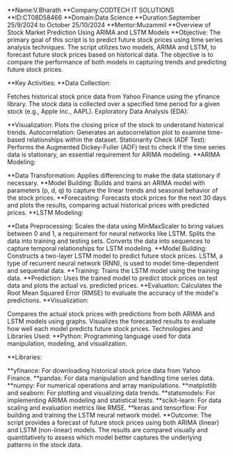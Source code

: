 **Name:V.Bharath
**Company:CODTECH IT SOLUTIONS
**ID:CT08D58466
**Domain:Data Science
**Duration:September 25/9/2024 to October 25/10/2024
**Mentor:Muzammil
**Overview of Stock Market Prediction Using ARIMA and LSTM Models
**Objective:
The primary goal of this script is to predict future stock prices using time series analysis techniques. The script utilizes two models, ARIMA and LSTM, to forecast future stock prices based on historical data. The objective is to compare the performance of both models in capturing trends and predicting future stock prices.

**Key Activities:
**Data Collection:

Fetches historical stock price data from Yahoo Finance using the yfinance library.
The stock data is collected over a specified time period for a given stock (e.g., Apple Inc., AAPL).
Exploratory Data Analysis (EDA):

**Visualization: Plots the closing price of the stock to understand historical trends.
Autocorrelation: Generates an autocorrelation plot to examine time-based relationships within the dataset.
Stationarity Check (ADF Test): Performs the Augmented Dickey-Fuller (ADF) test to check if the time series data is stationary, an essential requirement for ARIMA modeling.
**ARIMA Modeling:

**Data Transformation: Applies differencing to make the data stationary if necessary.
**Model Building: Builds and trains an ARIMA model with parameters (p, d, q) to capture the linear trends and seasonal behavior of the stock prices.
**Forecasting: Forecasts stock prices for the next 30 days and plots the results, comparing actual historical prices with predicted prices.
**LSTM Modeling:

**Data Preprocessing:
Scales the data using MinMaxScaler to bring values between 0 and 1, a requirement for neural networks like LSTM.
Splits the data into training and testing sets.
Converts the data into sequences to capture temporal relationships for LSTM modeling.
**Model Building: Constructs a two-layer LSTM model to predict future stock prices. LSTM, a type of recurrent neural network (RNN), is used to model time-dependent and sequential data.
**Training: Trains the LSTM model using the training data.
**Prediction: Uses the trained model to predict stock prices on test data and plots the actual vs. predicted prices.
**Evaluation: Calculates the Root Mean Squared Error (RMSE) to evaluate the accuracy of the model's predictions.
**Visualization:

Compares the actual stock prices with predictions from both ARIMA and LSTM models using graphs.
Visualizes the forecasted results to evaluate how well each model predicts future stock prices.
Technologies and Libraries Used:
**Python: Programming language used for data manipulation, modeling, and visualization.

**Libraries:

**yfinance: For downloading historical stock price data from Yahoo Finance.
**pandas: For data manipulation and handling time series data.
**numpy: For numerical operations and array manipulations.
**matplotlib and seaborn: For plotting and visualizing data trends.
**statsmodels: For implementing ARIMA modeling and statistical tests.
**scikit-learn: For data scaling and evaluation metrics like RMSE.
**keras and tensorflow: For building and training the LSTM neural network model.
**Outcome:
The script provides a forecast of future stock prices using both ARIMA (linear) and LSTM (non-linear) models. The results are compared visually and quantitatively to assess which model better captures the underlying patterns in the stock data.
